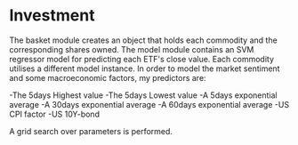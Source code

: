 # Investment

The basket module creates an object that holds each commodity and the corresponding shares owned.
The model module contains an SVM regressor model for predicting each ETF's close value. Each commodity utilises a different model instance. In order to model the market sentiment and some macroeconomic factors, my predictors are:

-The 5days Highest value
-The 5days Lowest value
-A 5days exponential average
-A 30days exponential average
-A 60days exponential average
-US CPI factor
-US 10Y-bond 

A grid search over parameters is performed.